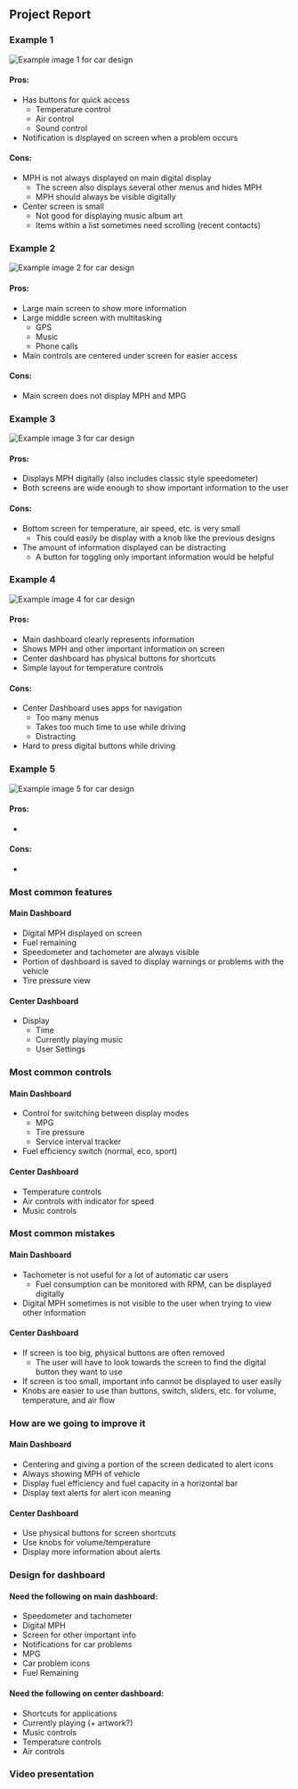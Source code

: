 ## Project Report

### Example 1
![Example image 1 for car design](/assets/car1.png)

#### Pros:
- Has buttons for quick access
  - Temperature control
  - Air control
  - Sound control
- Notification is displayed on screen when a problem occurs

#### Cons:
- MPH is not always displayed on main digital display
  - The screen also displays several other menus and hides MPH 
  - MPH should always be visible digitally 
- Center screen is small
  - Not good for displaying music album art
  - Items within a list sometimes need scrolling (recent contacts)


### Example 2
![Example image 2 for car design](/assets/car2.png)

#### Pros:
- Large main screen to show more information
- Large middle screen with multitasking
  - GPS
  - Music
  - Phone calls
- Main controls are centered under screen for easier access

#### Cons:
- Main screen does not display MPH and MPG


### Example 3
![Example image 3 for car design](/assets/car3.png)

#### Pros:
- Displays MPH digitally (also includes classic style speedometer)
- Both screens are wide enough to show important information to the user

#### Cons:
- Bottom screen for temperature, air speed, etc. is very small
  - This could easily be display with a knob like the previous designs
- The amount of information displayed can be distracting
  - A button for toggling only important information would be helpful


### Example 4
![Example image 4 for car design](/assets/car4.png)

#### Pros:
- Main dashboard clearly represents information
- Shows MPH and other important information on screen
- Center dashboard has physical buttons for shortcuts
- Simple layout for temperature controls

#### Cons:
- Center Dashboard uses apps for navigation
  - Too many menus
  - Takes too much time to use while driving
  - Distracting
- Hard to press digital buttons while driving


### Example 5
![Example image 5 for car design](/assets/car5.png)

#### Pros:
-

#### Cons:
-


### Most common features
#### Main Dashboard
- Digital MPH displayed on screen
- Fuel remaining
- Speedometer and tachometer are always visible
- Portion of dashboard is saved to display warnings or problems with the vehicle
- Tire pressure view

#### Center Dashboard
- Display
  - Time
  - Currently playing music
  - User Settings


### Most common controls
#### Main Dashboard
- Control for switching between display modes
  - MPG
  - Tire pressure
  - Service interval tracker
- Fuel efficiency switch (normal, eco, sport)

#### Center Dashboard
- Temperature controls
- Air controls with indicator for speed
- Music controls


### Most common mistakes
#### Main Dashboard
- Tachometer is not useful for a lot of automatic car users
  - Fuel consumption can be monitored with RPM, can be displayed digitally
- Digital MPH sometimes is not visible to the user when trying to view other information

#### Center Dashboard
- If screen is too big, physical buttons are often removed
  - The user will have to look towards the screen to find the digital button they want to use
- If screen is too small, important info cannot be displayed to user easily
- Knobs are easier to use than buttons, switch, sliders, etc. for volume, temperature, and air flow


### How are we going to improve it
#### Main Dashboard
- Centering and giving a portion of the screen dedicated to alert icons
- Always showing MPH of vehicle
- Display fuel efficiency and fuel capacity in a horizontal bar
- Display text alerts for alert icon meaning

#### Center Dashboard
- Use physical buttons for screen shortcuts
- Use knobs for volume/temperature
- Display more information about alerts


### Design for dashboard
<!-- Add sketch here -->

#### Need the following on main dashboard:
- Speedometer and tachometer
- Digital MPH
- Screen for other important info
 - Notifications for car problems
 - MPG
- Car problem icons
- Fuel Remaining

#### Need the following on center dashboard:
 - Shortcuts for applications
 - Currently playing (+ artwork?)
 - Music controls
 - Temperature controls
 - Air controls

### Video presentation
<!-- Add link here -->
